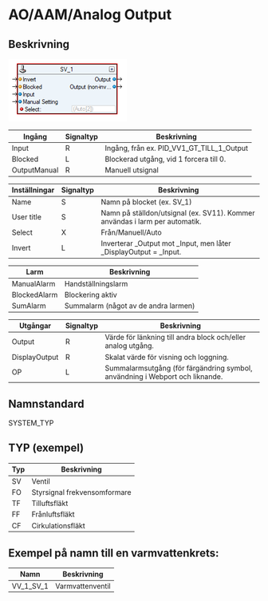 # AO/AAM/Analog Output

## Beskrivning

![Alt text](img/AnalogOutputSI.PNG?raw=true "Bild")

| Ingång | Signaltyp | Beskrivning |
| --- | --- | --- |
| Input | R | Ingång, från ex. PID_VV1_GT_TILL_1_Output |
| Blocked | L | Blockerad utgång, vid 1 forcera till 0. |
| OutputManual | R | Manuell utsignal |

| Inställningar | Signaltyp | Beskrivning |
| --- | --- | --- |
| Name | S | Namn på blocket (ex. SV_1) |
| User title | S | Namn på ställdon/utsignal (ex. SV11). Kommer användas i larm per automatik. |
| Select | X | Från/Manuell/Auto |
| Invert | L | Inverterar _Output mot _Input, men låter _DisplayOutput = _Input. |

| Larm | Beskrivning |
| --- | --- |
| ManualAlarm | Handställningslarm |
| BlockedAlarm | Blockering aktiv |
| SumAlarm | Summalarm (något av de andra larmen) |

| Utgångar | Signaltyp | Beskrivning |
| --- | --- | --- |
| Output | R | Värde för länkning till andra block och/eller analog utgång. |
| DisplayOutput | R | Skalat värde för visning och loggning. |
| OP | L | Summalarmsutgång (för färgändring symbol, användning i Webport och liknande. |

## Namnstandard

SYSTEM_TYP

## TYP (exempel)

| Typ | Beskrivning |
| --- | --- |
| SV | Ventil |
| FO | Styrsignal frekvensomformare |
| TF | Tilluftsfläkt |
| FF | Frånluftsfläkt |
| CF | Cirkulationsfläkt |

## Exempel på namn till en varmvattenkrets:

| Namn | Beskrivning |
| --- | --- |
| VV_1_SV_1 | Varmvattenventil |

